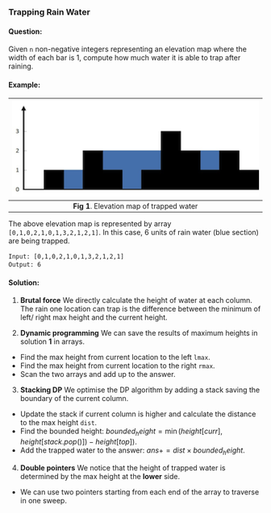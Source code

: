 ### Trapping Rain Water



#### Question:

Given `n` non-negative integers representing an elevation map where the width of each bar is 1, compute how much water it is able to trap after raining.



#### Example:

| <img src="TrapWater.assets/Screenshot from 2020-08-09 16-52-42.png" style="zoom: 150%;" /> |
| :----------------------------------------------------------: |
|          **Fig 1**. Elevation map of trapped water           |

The above elevation map is represented by array `[0,1,0,2,1,0,1,3,2,1,2,1]`. In this case, 6 units of rain water (blue section) are being trapped.

```pseudocode
Input: [0,1,0,2,1,0,1,3,2,1,2,1]
Output: 6
```



#### Solution:
1. **Brutal force**
We directly calculate the height of water at each column.
The rain one location can trap is the difference between the minimum of left/ right max height and the current height.

2. **Dynamic programming**
We can save the results of maximum heights in solution **1** in arrays.
- Find the max height from current location to the left `lmax`.
- Find the max height from current location to the right `rmax`.
- Scan the two arrays and add up to the answer.

3. **Stacking DP**
We optimise the DP algorithm by adding a stack saving the boundary of the current column.
- Update the stack if current column is higher and calculate the distance to the max height `dist`.
- Find the bounded height: $bounded_height = \min(height[curr], height[stack.pop()]) - height[top])$.
- Add the trapped water to the answer: $ans += dist \times bounded_height$.

4. **Double pointers**
We notice that the height of trapped water is determined by the max height at the **lower** side.
- We can use two pointers starting from each end of the array to traverse in one sweep.

